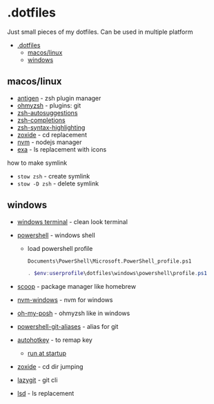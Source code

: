 # .dotfiles

Just small pieces of my dotfiles. Can be used in multiple platform

- [.dotfiles](#dotfiles)
  - [macos/linux](#macoslinux)
  - [windows](#windows)

## macos/linux

- [antigen](https://github.com/zsh-users/antigen) - zsh plugin manager
- [ohmyzsh](https://github.com/ohmyzsh/ohmyzsh) - plugins: git
- [zsh-autosuggestions](https://github.com/zsh-users/zsh-autosuggestions)
- [zsh-completions](https://github.com/zsh-users/zsh-completions)
- [zsh-syntax-highlighting](https://github.com/zsh-users/zsh-syntax-highlighting)
- [zoxide](https://github.com/ajeetdsouza/zoxide) - cd replacement
- [nvm](https://github.com/nvm-sh/nvm) - nodejs manager
- [exa](https://github.com/ogham/exa) - ls replacement with icons

how to make symlink

- `stow zsh` - create symlink
- `stow -D zsh` - delete symlink

## windows

- [windows terminal](https://docs.microsoft.com/en-us/windows/terminal/install) - clean look terminal
- [powershell](https://github.com/PowerShell/PowerShell) - windows shell
  - load powershell profile

    ```bash
    Documents\PowerShell\Microsoft.PowerShell_profile.ps1
    ```

    ```powershell
    . $env:userprofile\dotfiles\windows\powershell\profile.ps1
    ```

- [scoop](https://github.com/ScoopInstaller/Scoop) - package manager like homebrew
- [nvm-windows](https://github.com/coreybutler/nvm-windows) - nvm for windows
- [oh-my-posh](https://ohmyposh.dev/docs/windows) - ohmyzsh like in windows
- [powershell-git-aliases](https://github.com/gluons/powershell-git-aliases) - alias for git
- [autohotkey](https://github.com/Lexikos/AutoHotkey_L) - to remap key
  - [run at startup](https://www.autohotkey.com/docs/FAQ.htm#Startup)
- [zoxide](https://github.com/ajeetdsouza/zoxide#installation) - cd dir jumping
- [lazygit](https://github.com/jesseduffield/lazygit) - git cli
- [lsd](https://github.com/Peltoche/lsd) - ls replacement

